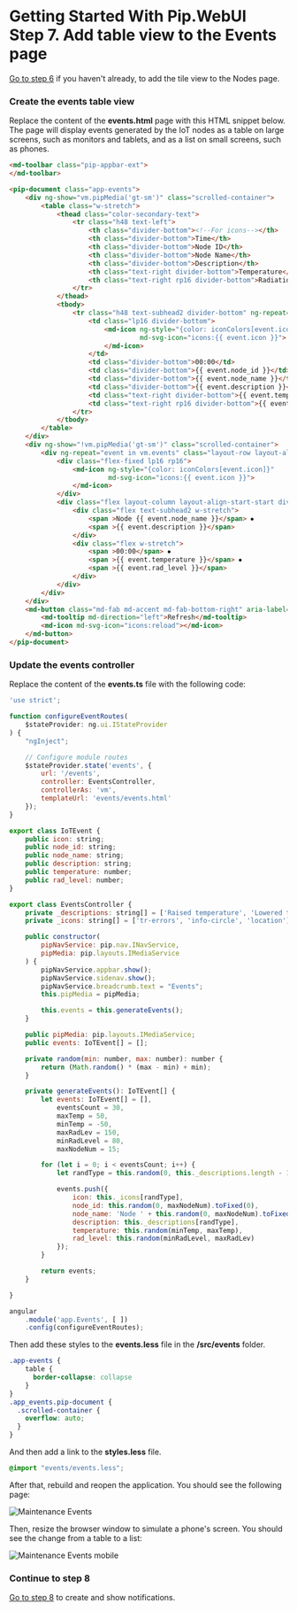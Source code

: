 # Getting Started With Pip.WebUI <br/> Step 7. Add table view to the Events page

[Go to step 6](https://github.com/pip-webui/pip-webui-tutorial/blob/master/step6/) if you haven't already, to add the tile view to the Nodes page.

### Create the events table view

Replace the content of the **events.html** page with this HTML snippet below. 
The page will display events generated by the IoT nodes as a table on large screens, such as monitors and tablets, and as a list on small screens, such as phones.

```html
<md-toolbar class="pip-appbar-ext">
</md-toolbar>

<pip-document class="app-events">
    <div ng-show="vm.pipMedia('gt-sm')" class="scrolled-container">
        <table class="w-stretch">
            <thead class="color-secondary-text">
                <tr class="h48 text-left">
                    <th class="divider-bottom"><!--For icons--></th>
                    <th class="divider-bottom">Time</th>
                    <th class="divider-bottom">Node ID</th>
                    <th class="divider-bottom">Node Name</th>
                    <th class="divider-bottom">Description</th>
                    <th class="text-right divider-bottom">Temperature</th>
                    <th class="text-right rp16 divider-bottom">Radiation level</th>
                </tr>
            </thead>
            <tbody>
                <tr class="h48 text-subhead2 divider-bottom" ng-repeat="event in vm.events">
                    <td class="lp16 divider-bottom">
                        <md-icon ng-style="{color: iconColors[event.icon]}"
                                 md-svg-icon="icons:{{ event.icon }}">
                        </md-icon>
                    </td>
                    <td class="divider-bottom">00:00</td>
                    <td class="divider-bottom">{{ event.node_id }}</td>
                    <td class="divider-bottom">{{ event.node_name }}</td>
                    <td class="divider-bottom">{{ event.description }}</td>
                    <td class="text-right divider-bottom">{{ event.temperature }}</td>
                    <td class="text-right rp16 divider-bottom">{{ event.rad_level }}</td>
                </tr>
            </tbody>
        </table>
    </div>
    <div ng-show="!vm.pipMedia('gt-sm')" class="scrolled-container">
        <div ng-repeat="event in vm.events" class="layout-row layout-align-start-center">
            <div class="flex-fixed lp16 rp16">
                <md-icon ng-style="{color: iconColors[event.icon]}"
                         md-svg-icon="icons:{{ event.icon }}">
                </md-icon>
            </div>
            <div class="flex layout-column layout-align-start-start divider-bottom color-secondary-text tp16 bp16">
                <div class="flex text-subhead2 w-stretch">
                    <span >Node {{ event.node_name }}</span> ⦁
                    <span >{{ event.description }}</span>
                </div>
                <div class="flex w-stretch">
                    <span >00:00</span> ⦁
                    <span >{{ event.temperature }}</span> ⦁
                    <span >{{ event.rad_level }}</span>
                </div>
            </div>
        </div>
    </div>
    <md-button class="md-fab md-accent md-fab-bottom-right" aria-label="refresh">
        <md-tooltip md-direction="left">Refresh</md-tooltip>
        <md-icon md-svg-icon="icons:reload"></md-icon>
    </md-button>
</pip-document>
```

### Update the events controller

Replace the content of the **events.ts** file with the following code:

```javascript
'use strict';

function configureEventRoutes(
    $stateProvider: ng.ui.IStateProvider
) {
    "ngInject";

    // Configure module routes
    $stateProvider.state('events', {
        url: '/events',
        controller: EventsController,
        controllerAs: 'vm',
        templateUrl: 'events/events.html'
    });
}

export class IoTEvent {
    public icon: string;
    public node_id: string;
    public node_name: string;
    public description: string;
    public temperature: number;
    public rad_level: number;
}

export class EventsController {
    private _descriptions: string[] = ['Raised temperature', 'Lowered temperature', 'Change location'];
    private _icons: string[] = ['tr-errors', 'info-circle', 'location']

    public constructor(
        pipNavService: pip.nav.INavService,
        pipMedia: pip.layouts.IMediaService
    ) {
        pipNavService.appbar.show();
        pipNavService.sidenav.show();
        pipNavService.breadcrumb.text = "Events";
        this.pipMedia = pipMedia;

        this.events = this.generateEvents();
    }

    public pipMedia: pip.layouts.IMediaService;
    public events: IoTEvent[] = [];

    private random(min: number, max: number): number {
        return (Math.random() * (max - min) + min);
    }

    private generateEvents(): IoTEvent[] {
        let events: IoTEvent[] = [],
            eventsCount = 30,
            maxTemp = 50,
            minTemp = -50,
            maxRadLev = 150,
            minRadLevel = 80,
            maxNodeNum = 15;

        for (let i = 0; i < eventsCount; i++) {
            let randType = this.random(0, this._descriptions.length - 1).toFixed(0);

            events.push({
                icon: this._icons[randType],
                node_id: this.random(0, maxNodeNum).toFixed(0),
                node_name: 'Node ' + this.random(0, maxNodeNum).toFixed(0),
                description: this._descriptions[randType],
                temperature: this.random(minTemp, maxTemp),
                rad_level: this.random(minRadLevel, maxRadLev)
            });
        }

        return events;
    }

}

angular
    .module('app.Events', [ ])
    .config(configureEventRoutes);
```

Then add these styles to the **events.less** file in the **/src/events** folder.
```css
.app-events {
    table {
      border-collapse: collapse
    }
}
.app_events.pip-document {
  .scrolled-container {
    overflow: auto;
  }
}
```

And then add a link to the **styles.less** file.
```css
@import "events/events.less";
```

After that, rebuild and reopen the application. You should see the following page:

![Maintenance Events](artifacts/maintenance_events.png)

Then, resize the browser window to simulate a phone's screen. You should see the change from a table to a list:

![Maintenance Events mobile](artifacts/maintenance_events_mobile.png)

### Continue to step 8

[Go to step 8](https://github.com/pip-webui/pip-webui-tutorial/blob/master/step8/) to create and show notifications.

